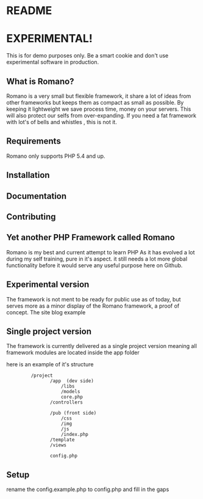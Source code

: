 README
======

EXPERIMENTAL!
=============
This is for demo purposes only.
Be a smart cookie and don't use experimental software in production.

What is Romano?
---------------
Romano is a very small but flexible framework, it share a lot of ideas from other frameworks but keeps them as compact as small as possible. By keeping it lightweight we save process time, money on your servers. This will also protect our selfs from over-expanding.
If you need a fat framework with lot's of bells and whistles , this is not it.

Requirements
------------
Romano only supports PHP 5.4 and up.

Installation
------------

Documentation
-------------

Contributing
------------


Yet another PHP Framework called Romano
---------------------------------------
Romano is my best and current attempt to learn PHP
As it has evolved a lot during my self training, pure in it's aspect.
it still needs a lot more global functionality before it would serve any useful purpose here on Github.

Experimental version
--------------------
The framework is not ment to be ready for public use as of today,
but serves more as a minor display of the Romano framework, a proof of concept.
The site blog example

Single project version
----------------------
The framework is currently delivered as a single project version meaning
all framework modules are located inside the app folder

here is an example of it's structure

			 /project
			 		/app  (dev side)
			 			/libs
			 			/models
			 			core.php
			 		/controllers

			 		/pub (front side)
			 			/css
			 			/img
			 			/js
			 			/index.php
			 		/template
			 		/views

			 		config.php

Setup
-----
rename the config.example.php to config.php and fill in the gaps

